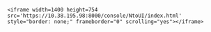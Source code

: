 <html>
<head>
	
</head>	
<body>

	<iframe width=1400 height=754 src='https://10.38.195.98:8000/console/NtoUI/index.html' style="border: none;" frameborder="0" scrolling="yes"></iframe>

</body>
</html>
